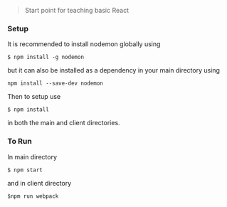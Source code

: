 > Start point for teaching basic React

### Setup
It is recommended to install nodemon globally using 
```
$ npm install -g nodemon
```
but it can also be installed as a dependency in your main directory using
```
npm install --save-dev nodemon
```

Then to setup use 
```
$ npm install
```
in both the main and client directories.

### To Run
In main directory 
```
$ npm start
```
and in client directory
```
$npm run webpack
```
